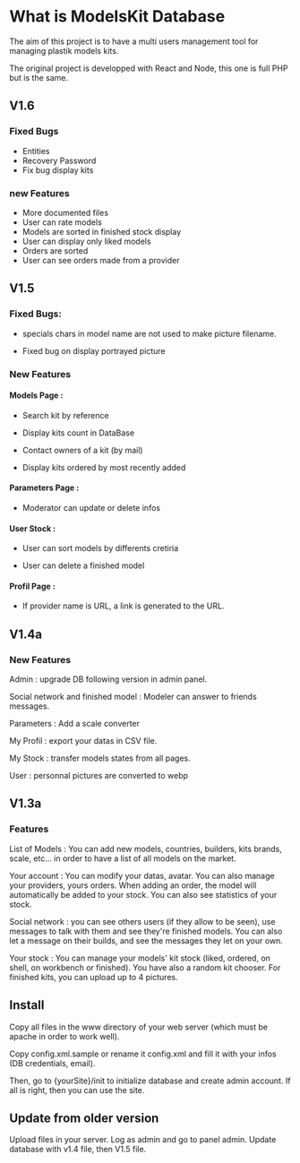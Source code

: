 # What is ModelsKit Database

The aim of this project is to have a multi users management tool for managing plastik models kits.

The original project is developped with React and Node, this one is full PHP but is the same.

## V1.6

### Fixed Bugs
- Entities
- Recovery Password
- Fix bug  display kits

### new Features
- More documented files
- User can rate models
- Models are sorted in finished stock display
- User can display only liked models
- Orders are sorted
- User can see orders made from a provider



## V1.5

### Fixed Bugs: 

- specials chars in model name are not used to make picture filename.

- Fixed bug on display portrayed picture

### New Features

#### Models Page :

- Search kit by reference

- Display kits count in DataBase

- Contact owners of a kit (by mail)

- Display kits ordered by most recently added

#### Parameters Page :

- Moderator can update or delete infos

#### User Stock :

- User can sort models by differents cretiria

- User can delete a finished model

#### Profil Page :

- If provider name is URL, a link is generated to the URL.


## V1.4a

### New Features

Admin : upgrade DB following version in admin panel.

Social network and finished model : Modeler can answer to friends messages.

Parameters : Add a scale converter

My Profil : export your datas in CSV file.

My Stock : transfer models states from all pages.

User : personnal pictures are converted to webp


## V1.3a

### Features

List of Models : You can add new models, countries, builders, kits brands, scale, etc... in order to have a list of all models on the market.

Your account : You can modify your datas, avatar. You can also manage your providers, yours orders. When adding an order, the model will automatically be added to your stock. You can also see statistics of your stock.

Social network : you can see others users (if they allow to be seen), use messages to talk with them and see they're finished models. You can also let a message on their builds, and see the messages they let on your own.

Your stock : You can manage your models' kit stock (liked, ordered, on shell, on workbench or finished). You have also a random kit chooser. For finished kits, you can upload up to 4 pictures.


## Install

Copy all files in the www directory of your web server (which must be apache in order to work well).

Copy config.xml.sample or rename it config.xml and fill it with your infos (DB credentials, email).

Then, go to {yourSite}/init to initialize database and create admin account. If all is right, then you can use the site.


## Update from older version

Upload files in your server. Log as admin and go to panel admin. Update database with v1.4 file, then V1.5 file.
